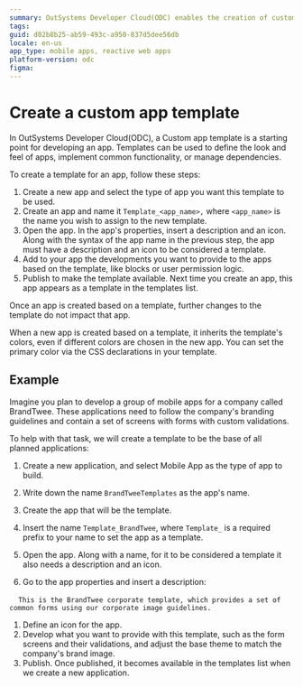 ```yaml
---
summary: OutSystems Developer Cloud(ODC) enables the creation of custom app templates to streamline app development with predefined functionalities and aesthetics.
tags: 
guid: d02b8b25-ab59-493c-a950-837d5dee56db
locale: en-us
app_type: mobile apps, reactive web apps
platform-version: odc
figma: 
---
```


# Create a custom app template

In OutSystems Developer Cloud(ODC), a Custom app template is a starting point for developing an app. Templates can be used to define the look and feel of apps, implement common functionality, or manage dependencies.

To create a template for an app, follow these steps:

1. Create a new app and select the type of app you want this template to be used.
1. Create an app and name it `Template_<app_name>,` where `<app_name>` is the name you wish to assign to the new template.
1. Open the app. In the app's properties, insert a description and an icon. Along with the syntax of the app name in the previous step, the app must have a description and an icon to be considered a template.
1. Add to your app the developments you want to provide to the apps based on the template, like blocks or user permission logic.
1. Publish to make the template available. Next time you create an app, this app appears as a template in the templates list.

Once an app is created based on a template, further changes to the template do not impact that app.

When a new app is created based on a template, it inherits the template's colors, even if different colors are chosen in the new app. You can set the primary color via the  CSS declarations in your template.

## Example

Imagine you plan to develop a group of mobile apps for a company called BrandTwee. These applications need to follow the company's branding guidelines and contain a set of screens with forms with custom validations.

To help with that task, we will create a template to be the base of all planned applications:

1. Create a new application, and select Mobile App as the type of app to build.

1. Write down the name `BrandTweeTemplates` as the app's name.

1. Create the app that will be the template.

1. Insert the name `Template_BrandTwee`, where `Template_` is a required prefix to your name to set the app as a template.

1. Open the app. Along with a name, for it to be considered a template it also needs a description and an icon.

1. Go to the app properties and insert a description:

    `This is the BrandTwee corporate template, which provides a set of common forms using our corporate image guidelines.`

1. Define an icon for the app.
1. Develop what you want to provide with this template, such as the form screens and their validations, and adjust the base theme to match the company's brand image. 
1. Publish. Once published, it becomes available in the templates list when we create a new application.


